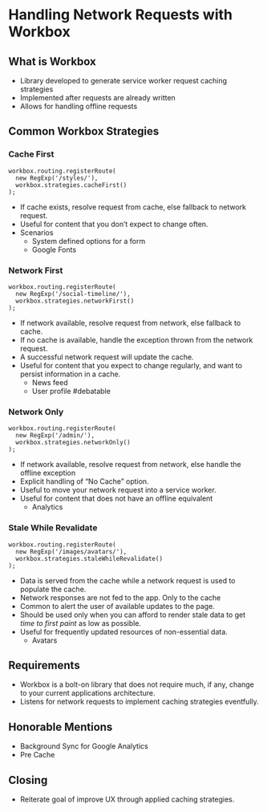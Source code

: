 # Handling Network Requests with Workbox

## What is Workbox
+ Library developed to generate service worker request caching strategies
+ Implemented after requests are already written
+ Allows for handling offline requests

## Common Workbox Strategies
### Cache First
```
workbox.routing.registerRoute(
  new RegExp('/styles/'),
  workbox.strategies.cacheFirst()
);
```

+ If cache exists, resolve request from cache, else fallback to network request.
+ Useful for content that you don’t expect to change often.
+ Scenarios
	+ System defined options for a form
	+ Google Fonts

### Network First
```
workbox.routing.registerRoute(
  new RegExp('/social-timeline/'),
  workbox.strategies.networkFirst()
);
```

+ If network available, resolve request from network, else fallback to cache.
+ If no cache is available, handle the exception thrown from the network request.
+ A successful network request will update the cache.
+ Useful for content that you expect to change regularly, and want to persist information in a cache.
	+ News feed
	+ User profile #debatable

### Network Only
```
workbox.routing.registerRoute(
  new RegExp('/admin/'),
  workbox.strategies.networkOnly()
);
```

+ If network available, resolve request from network, else handle the offline exception
+ Explicit handling of “No Cache” option.
+ Useful to move your network request into a service worker.
+ Useful for content that does not have an offline equivalent
	+ Analytics

### Stale While Revalidate
```
workbox.routing.registerRoute(
  new RegExp('/images/avatars/'),
  workbox.strategies.staleWhileRevalidate()
);
```

+ Data is served from the cache while a network request is used to populate the cache.
+ Network responses are not fed to the app. Only to the cache
+ Common to alert the user of available updates to the page.
+ Should be used only when you can afford to render stale data to get *time to first paint* as low as possible.
+ Useful for frequently updated resources of non-essential data.
	+ Avatars

## Requirements
+ Workbox is a bolt-on library that does not require much, if any, change to your current applications architecture.
+ Listens for network requests to implement caching strategies eventfully.

## Honorable Mentions
+ Background Sync for Google Analytics
+ Pre Cache

## Closing
+ Reiterate goal of improve UX through applied caching strategies.
